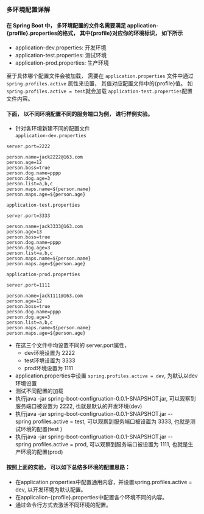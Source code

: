 ### 多环境配置详解
#### 在 Spring Boot 中， 多环境配置的文件名需要满足 application-{profile}.properties的格式， 其中{profile}对应你的环境标识， 如下所示
- application-dev.properties: 开发环境
- application-test.properties: 测试环境
- application-prod.properties: 生产环境

至于具体哪个配置文件会被加载， 需要在 `application.properties` 文件中通过`spring.profiles.active` 属性来设置， 
其值对应配置文件中的{profile}值。 如`spring.profiles.active = test`就会加载 `application-test.properties`配置
文件内容。


#### 下面， 以不同环境配置不同的服务端口为例， 进行样例实验。
- 针对各环境新建不同的配置文件   
`application-dev.properties`
```properties
server.port=2222

person.name=jack2222@163.com
person.age=12
person.boss=true
person.dog.name=pppp
person.dog.age=3
person.list=a,b,c
person.maps.name=${person.name}
person.maps.age=${person.age}
```
`application-test.properties`
```properties
server.port=3333

person.name=jack3333@163.com
person.age=13
person.boss=true
person.dog.name=pppp
person.dog.age=3
person.list=a,b,c
person.maps.name=${person.name}
person.maps.age=${person.age}
```
`application-prod.properties`
```properties
server.port=1111

person.name=jack1111@163.com
person.age=12
person.boss=true
person.dog.name=pppp
person.dog.age=3
person.list=a,b,c
person.maps.name=${person.name}
person.maps.age=${person.age}
```
- 在这三个文件中均设置不同的 server.port属性， 
    - dev环境设置为 2222
    - test环境设置为 3333
    - prod环境设置为 1111
- application.properties中设置 `spring.profiles.active = dev`, 为默认以dev环境设置
- 测试不同配置的加载
- 执行java -jar spring-boot-configruation-0.0.1-SNAPSHOT.jar, 可以观察到服务端口被设置为 2222, 也就是默认的开发环境(dev)
- 执行java -jar spring-boot-configruation-0.0.1-SNAPSHOT.jar --spring.profiles.active = test, 可以观察到服务端口被设置为 3333, 也就是测试环境的配置(test )
- 执行java -jar spring-boot-configruation-0.0.1-SNAPSHOT.jar --spring.profiles.active = prod, 可以观察到服务端口被设置为 1111, 也就是生产环境的配置(prod)

#### 按照上面的实验， 可以如下总结多环境的配置思路：
- 在application.properties中配置通用内容，并设置spring.profiles.active = dev, 以开发环境为默认配置。
- 在applicalion-{profile}.properties中配置各个环境不同的内容。
- 通过命令行方式去激活不同环境的配置。